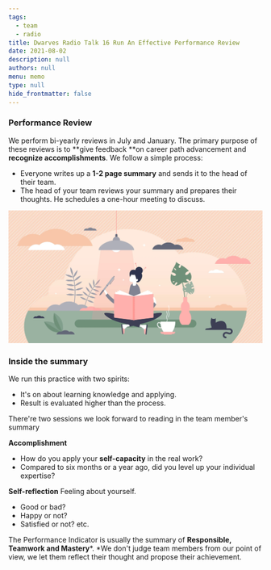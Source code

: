 ```yaml
---
tags: 
  - team
  - radio
title: Dwarves Radio Talk 16 Run An Effective Performance Review
date: 2021-08-02
description: null
authors: null
menu: memo
type: null
hide_frontmatter: false
---
```


### Performance Review 
We perform bi-yearly reviews in July and January. The primary purpose of these reviews is to **give feedback **on career path advancement and **recognize accomplishments**. We follow a simple process:
* Everyone writes up a **1-2 page summary** and sends it to the head of their team.
* The head of your team reviews your summary and prepares their thoughts. He schedules a one-hour meeting to discuss.

![](assets/dwarves-radio-talk-16-run-an-effective-performance-review_e46576a1c9314d3a36be38e50ae55763_md5.webp)

### Inside the summary
We run this practice with two spirits:
* It's on about learning knowledge and applying.
* Result is evaluated higher than the process.

There're two sessions we look forward to reading in the team member's summary

**Accomplishment**
* How do you apply your **self-capacity** in the real work?
* Compared to six months or a year ago, did you level up your individual expertise?

**Self-reflection**
Feeling about yourself.
* Good or bad?
* Happy or not?
* Satisfied or not? etc.

The Performance Indicator is usually the summary of **Responsible, Teamwork **and** Mastery***. *We don't judge team members from our point of view, we let them reflect their thought and propose their achievement. 
